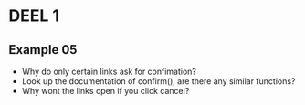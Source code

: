 # DEEL 1
## Example 05
* Why do only certain links ask for confimation?
* Look up the documentation of confirm(), are there any similar functions?
* Why wont the links open if you click cancel?
